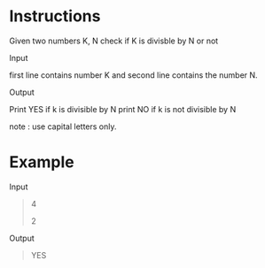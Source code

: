 # Instructions

Given two numbers K, N check if K is divisble by N or not

Input

first line contains number K and second line contains the number N.

Output

Print YES if k is divisible by N
print NO if k is not divisible by N

note : use capital letters only.

# Example

Input

>4
>
>2

Output

>YES

